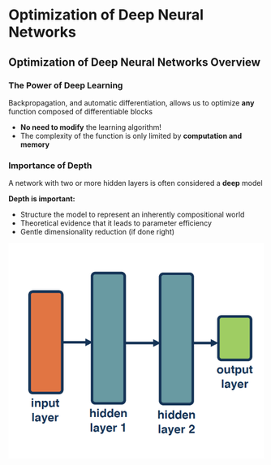 # Optimization of Deep Neural Networks

## Optimization of Deep Neural Networks Overview

### The Power of Deep Learning

Backpropagation, and automatic differentiation, allows us to optimize __any__ function composed of differentiable blocks
- __No need to modify__ the learning algorithm!
- The complexity of the function is only limited by __computation and memory__

### Importance of Depth
A network with two or more hidden layers is often considered a __deep__ model

__Depth is important:__
- Structure the model to represent an inherently compositional world
- Theoretical evidence that it leads to parameter efficiency
- Gentle dimensionality reduction (if done right)

![img](imgs/M1L03_01.png)


